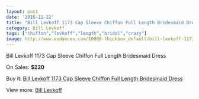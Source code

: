 ```yaml
---
layout: post
date: '2016-11-22'
title: "Bill Levkoff 1173 Cap Sleeve Chiffon Full Length Bridesmaid Dress"
category: Bill Levkoff
tags: ["chiffon","levkoff","length","bridal","crazy"]
image: http://www.eudances.com/10008-thickbox_default/bill-levkoff-1173-cap-sleeve-chiffon-full-length-bridesmaid-dress.jpg
---
```

Bill Levkoff 1173 Cap Sleeve Chiffon Full Length Bridesmaid Dress

On Sales: **$220**
<a href="https://www.eudances.com/en/bill-levkoff/3288-bill-levkoff-1173-cap-sleeve-chiffon-full-length-bridesmaid-dress.html"><amp-img layout="responsive" width="600" height="600" src="//www.eudances.com/10008-thickbox_default/bill-levkoff-1173-cap-sleeve-chiffon-full-length-bridesmaid-dress.jpg" alt="Bill Levkoff 1173 Cap Sleeve Chiffon Full Length Bridesmaid Dress 0" /></a>
<a href="https://www.eudances.com/en/bill-levkoff/3288-bill-levkoff-1173-cap-sleeve-chiffon-full-length-bridesmaid-dress.html"><amp-img layout="responsive" width="600" height="600" src="//www.eudances.com/10009-thickbox_default/bill-levkoff-1173-cap-sleeve-chiffon-full-length-bridesmaid-dress.jpg" alt="Bill Levkoff 1173 Cap Sleeve Chiffon Full Length Bridesmaid Dress 1" /></a>
<a href="https://www.eudances.com/en/bill-levkoff/3288-bill-levkoff-1173-cap-sleeve-chiffon-full-length-bridesmaid-dress.html"><amp-img layout="responsive" width="600" height="600" src="//www.eudances.com/10010-thickbox_default/bill-levkoff-1173-cap-sleeve-chiffon-full-length-bridesmaid-dress.jpg" alt="Bill Levkoff 1173 Cap Sleeve Chiffon Full Length Bridesmaid Dress 2" /></a>
<a href="https://www.eudances.com/en/bill-levkoff/3288-bill-levkoff-1173-cap-sleeve-chiffon-full-length-bridesmaid-dress.html"><amp-img layout="responsive" width="600" height="600" src="//www.eudances.com/10011-thickbox_default/bill-levkoff-1173-cap-sleeve-chiffon-full-length-bridesmaid-dress.jpg" alt="Bill Levkoff 1173 Cap Sleeve Chiffon Full Length Bridesmaid Dress 3" /></a>

Buy it: [Bill Levkoff 1173 Cap Sleeve Chiffon Full Length Bridesmaid Dress](https://www.eudances.com/en/bill-levkoff/3288-bill-levkoff-1173-cap-sleeve-chiffon-full-length-bridesmaid-dress.html "Bill Levkoff 1173 Cap Sleeve Chiffon Full Length Bridesmaid Dress")

View more: [Bill Levkoff](https://www.eudances.com/en/57-bill-levkoff "Bill Levkoff")